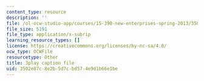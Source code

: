 ```yaml
---
content_type: resource
description: ''
file: /ol-ocw-studio-app/courses/15-390-new-enterprises-spring-2013/3502e87c8e2b5d7cbd574e9d1b66e1be_JyYoXu0cJwA.vtt
file_size: 5191
file_type: application/x-subrip
learning_resource_types: []
license: https://creativecommons.org/licenses/by-nc-sa/4.0/
ocw_type: OCWFile
resourcetype: Other
title: 3play caption file
uid: 3502e87c-8e2b-5d7c-bd57-4e9d1b66e1be
---
```

